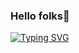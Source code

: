 ### Hello folks👋
[![Typing SVG](https://readme-typing-svg.demolab.com/?lines=I'm+Aadim+Prajapati;Nice+to+meet+you+guys;?font=poppins)](https://git.io/typing-svg)
<!--
**PR7175Z/PR7175Z** is a ✨ _special_ ✨ repository because its `README.md` (this file) appears on your GitHub profile.

Here are some ideas to get you started:

- 🔭 I’m currently working on ...
- 🌱 I’m currently learning ...
- 👯 I’m looking to collaborate on ...
- 🤔 I’m looking for help with ...
- 💬 Ask me about ...
- 📫 How to reach me: ...
- 😄 Pronouns: ...
- ⚡ Fun fact: ...
-->
